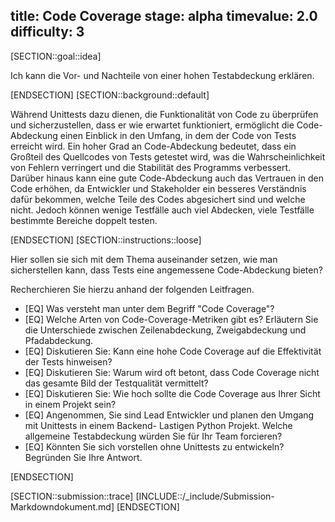 title: Code Coverage
stage: alpha
timevalue: 2.0
difficulty: 3
---

[SECTION::goal::idea]

Ich kann die Vor- und Nachteile von einer hohen Testabdeckung erklären.

[ENDSECTION]
[SECTION::background::default]

Während Unittests dazu dienen, die Funktionalität von Code zu überprüfen und sicherzustellen, dass
er wie erwartet funktioniert, ermöglicht die Code-Abdeckung einen Einblick in den Umfang, in dem der
Code von Tests erreicht wird. Ein hoher Grad an Code-Abdeckung bedeutet, dass ein Großteil des
Quellcodes von Tests getestet wird, was die Wahrscheinlichkeit von Fehlern verringert und die
Stabilität des Programms verbessert. Darüber hinaus kann eine gute Code-Abdeckung auch das
Vertrauen in den Code erhöhen, da Entwickler und Stakeholder ein besseres Verständnis dafür
bekommen, welche Teile des Codes abgesichert sind und welche nicht. Jedoch können wenige Testfälle
auch viel Abdecken, viele Testfälle bestimmte Bereiche doppelt testen.

[ENDSECTION]
[SECTION::instructions::loose]

Hier sollen sie sich mit dem
Thema auseinander setzen, wie man sicherstellen kann, dass Tests eine angemessene Code-Abdeckung
bieten?

Recherchieren Sie hierzu anhand der folgenden Leitfragen.

- [EQ] Was versteht man unter dem Begriff "Code Coverage"?
- [EQ] Welche Arten von Code-Coverage-Metriken gibt es?
   Erläutern Sie die Unterschiede zwischen Zeilenabdeckung, Zweigabdeckung und Pfadabdeckung.
- [EQ] Diskutieren Sie: Kann eine hohe Code Coverage auf die Effektivität der Tests hinweisen?
- [EQ] Diskutieren Sie: Warum wird oft betont, dass Code Coverage nicht das gesamte Bild der
  Testqualität vermittelt?
- [EQ] Diskutieren Sie: Wie hoch sollte die Code Coverage aus Ihrer Sicht in einem Projekt sein?
- [EQ] Angenommen, Sie sind Lead Entwickler und planen den Umgang mit Unittests in einem Backend-
  Lastigen Python Projekt. Welche allgemeine Testabdeckung würden Sie für Ihr Team forcieren?
- [EQ] Könnten Sie sich vorstellen ohne Unittests zu entwickeln? Begründen Sie Ihre Antwort.

[ENDSECTION]

[SECTION::submission::trace]
[INCLUDE::/_include/Submission-Markdowndokument.md]
[ENDSECTION]
